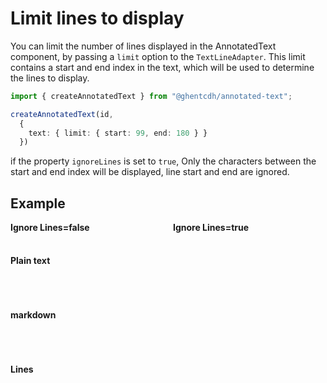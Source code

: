 # Limit lines to display

You can limit the number of lines displayed in the AnnotatedText component, by passing a `limit` option to the
`TextLineAdapter`.
This limit contains a start and end index in the text, which will be used to determine the lines to display.

```typescript
import { createAnnotatedText } from "@ghentcdh/annotated-text";

createAnnotatedText(id,
  {
    text: { limit: { start: 99, end: 180 } }
  })
```

if the property `ignoreLines` is set to `true`, Only the characters between the start and end index will be displayed,
line start and end are ignored.

## Example

<div style="display: grid;
  grid-template-columns: repeat(2, 1fr);gap: 1rem;">
    <strong>Ignore Lines=false</strong>
    <strong>Ignore Lines=true</strong>
    <h4 style="">Plain text</h4>
    <div></div>
    <div id="plaintext--ignore-lines-false"></div>
    <div id="plaintext--ignore-lines"></div>
    <h4 style="">markdown</h4>
    <div></div>
    <div id="markdown--ignore-lines-false"></div>
    <div id="markdown--ignore-lines"></div>
    <h4 style="">Lines</h4>
    <div></div>
    <div id="lines--ignore-lines-false"></div>
    <div id="lines--ignore-lines"></div>
</div>

<script setup>
//
import { onMounted } from "vue";
import { clearAnnotatedTextCache} from "@ghentcdh/annotated-text";
import { limitLinesPlainText, limitLinesMarkdown, limitLinesLineText } from "@demo";


onMounted(()=> {
    clearAnnotatedTextCache();
    limitLinesPlainText(`plaintext--ignore-lines-false`);
    limitLinesPlainText(`plaintext--ignore-lines`, true);
    limitLinesMarkdown(`markdown--ignore-lines-false`);
    limitLinesMarkdown(`markdown--ignore-lines`, true);
    limitLinesLineText(`lines--ignore-lines-false`);
    limitLinesLineText(`lines--ignore-lines`, true);
});
</script>


